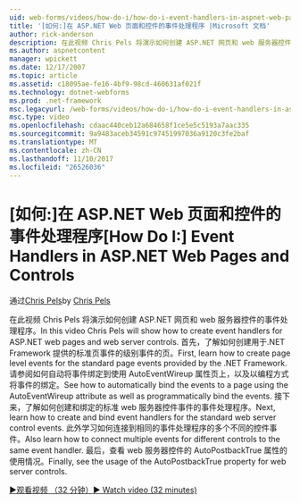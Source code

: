 ```yaml
---
uid: web-forms/videos/how-do-i/how-do-i-event-handlers-in-aspnet-web-pages-and-controls
title: '[如何:]在 ASP.NET Web 页面和控件的事件处理程序 |Microsoft 文档'
author: rick-anderson
description: 在此视频 Chris Pels 将演示如何创建 ASP.NET 网页和 web 服务器控件的事件处理程序。 首先，了解如何创建页级别事件 f...
ms.author: aspnetcontent
manager: wpickett
ms.date: 12/17/2007
ms.topic: article
ms.assetid: c18095ae-fe16-4bf9-98cd-460631af021f
ms.technology: dotnet-webforms
ms.prod: .net-framework
msc.legacyurl: /web-forms/videos/how-do-i/how-do-i-event-handlers-in-aspnet-web-pages-and-controls
msc.type: video
ms.openlocfilehash: cdaac440ceb12a684658f1ce5e5c5193a7aac335
ms.sourcegitcommit: 9a9483aceb34591c97451997036a9120c3fe2baf
ms.translationtype: MT
ms.contentlocale: zh-CN
ms.lasthandoff: 11/10/2017
ms.locfileid: "26526036"
---
```

<a name="how-do-i-event-handlers-in-aspnet-web-pages-and-controls"></a><span data-ttu-id="ca26c-104">[如何:]在 ASP.NET Web 页面和控件的事件处理程序</span><span class="sxs-lookup"><span data-stu-id="ca26c-104">[How Do I:] Event Handlers in ASP.NET Web Pages and Controls</span></span>
====================
<span data-ttu-id="ca26c-105">通过[Chris Pels](https://twitter.com/chrispels)</span><span class="sxs-lookup"><span data-stu-id="ca26c-105">by [Chris Pels](https://twitter.com/chrispels)</span></span>

<span data-ttu-id="ca26c-106">在此视频 Chris Pels 将演示如何创建 ASP.NET 网页和 web 服务器控件的事件处理程序。</span><span class="sxs-lookup"><span data-stu-id="ca26c-106">In this video Chris Pels will show how to create event handlers for ASP.NET web pages and web server controls.</span></span> <span data-ttu-id="ca26c-107">首先，了解如何创建用于.NET Framework 提供的标准页事件的级别事件的页。</span><span class="sxs-lookup"><span data-stu-id="ca26c-107">First, learn how to create page level events for the standard page events provided by the .NET Framework.</span></span> <span data-ttu-id="ca26c-108">请参阅如何自动将事件绑定到使用 AutoEventWireup 属性页上，以及以编程方式将事件的绑定。</span><span class="sxs-lookup"><span data-stu-id="ca26c-108">See how to automatically bind the events to a page using the AutoEventWireup attribute as well as programmatically bind the events.</span></span> <span data-ttu-id="ca26c-109">接下来，了解如何创建和绑定的标准 web 服务器控件事件的事件处理程序。</span><span class="sxs-lookup"><span data-stu-id="ca26c-109">Next, learn how to create and bind event handlers for the standard web server control events.</span></span> <span data-ttu-id="ca26c-110">此外学习如何连接到相同的事件处理程序的多个不同的控件事件。</span><span class="sxs-lookup"><span data-stu-id="ca26c-110">Also learn how to connect multiple events for different controls to the same event handler.</span></span> <span data-ttu-id="ca26c-111">最后，查看 web 服务器控件的 AutoPostbackTrue 属性的使用情况。</span><span class="sxs-lookup"><span data-stu-id="ca26c-111">Finally, see the usage of the AutoPostbackTrue property for web server controls.</span></span>

[<span data-ttu-id="ca26c-112">&#9654;观看视频 （32 分钟）</span><span class="sxs-lookup"><span data-stu-id="ca26c-112">&#9654; Watch video (32 minutes)</span></span>](https://channel9.msdn.com/Blogs/ASP-NET-Site-Videos/how-do-i-event-handlers-in-aspnet-web-pages-and-controls)
